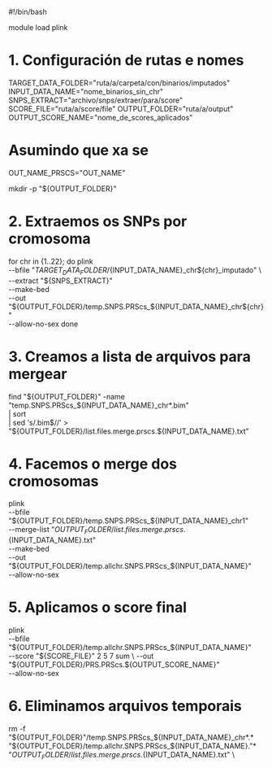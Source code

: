 #!/bin/bash

module load plink

# 1. Configuración de rutas e nomes
TARGET_DATA_FOLDER="ruta/a/carpeta/con/binarios/imputados"
INPUT_DATA_NAME="nome_binarios_sin_chr"
SNPS_EXTRACT="archivo/snps/extraer/para/score"
SCORE_FILE="ruta/a/score/file"
OUTPUT_FOLDER="ruta/a/output"
OUTPUT_SCORE_NAME="nome_de_scores_aplicados"
# Asumindo que xa se 
OUT_NAME_PRSCS="OUT_NAME"

mkdir -p "${OUTPUT_FOLDER}"


# 2. Extraemos os SNPs por cromosoma
for chr in {1..22}; do
    plink \
        --bfile "${TARGET_DATA_FOLDER}/${INPUT_DATA_NAME}_chr${chr}_imputado" \
        --extract "${SNPS_EXTRACT}" \
        --make-bed \
        --out "${OUTPUT_FOLDER}/temp.SNPS.PRScs_${INPUT_DATA_NAME}_chr${chr}" \
        --allow-no-sex
done

# 3. Creamos a lista de arquivos para mergear
find "${OUTPUT_FOLDER}" -name "temp.SNPS.PRScs_${INPUT_DATA_NAME}_chr*.bim" \
    | sort \
    | sed 's/\.bim$//' > "${OUTPUT_FOLDER}/list.files.merge.prscs.${INPUT_DATA_NAME}.txt"

# 4. Facemos o merge dos cromosomas
plink \
    --bfile "${OUTPUT_FOLDER}/temp.SNPS.PRScs_${INPUT_DATA_NAME}_chr1" \
    --merge-list "${OUTPUT_FOLDER}/list.files.merge.prscs.${INPUT_DATA_NAME}.txt" \
    --make-bed \
    --out "${OUTPUT_FOLDER}/temp.allchr.SNPS.PRScs_${INPUT_DATA_NAME}" \
    --allow-no-sex

# 5. Aplicamos o score final
plink \
    --bfile "${OUTPUT_FOLDER}/temp.allchr.SNPS.PRScs_${INPUT_DATA_NAME}" \
    --score "${SCORE_FILE}" 2 5 7 sum \
    --out "${OUTPUT_FOLDER}/PRS.PRScs.${OUTPUT_SCORE_NAME}" \
    --allow-no-sex


# 6. Eliminamos arquivos temporais
rm -f "${OUTPUT_FOLDER}"/temp.SNPS.PRScs_${INPUT_DATA_NAME}_chr*.* \
      "${OUTPUT_FOLDER}/temp.allchr.SNPS.PRScs_${INPUT_DATA_NAME}."* \
      "${OUTPUT_FOLDER}/list.files.merge.prscs.${INPUT_DATA_NAME}.txt" \
